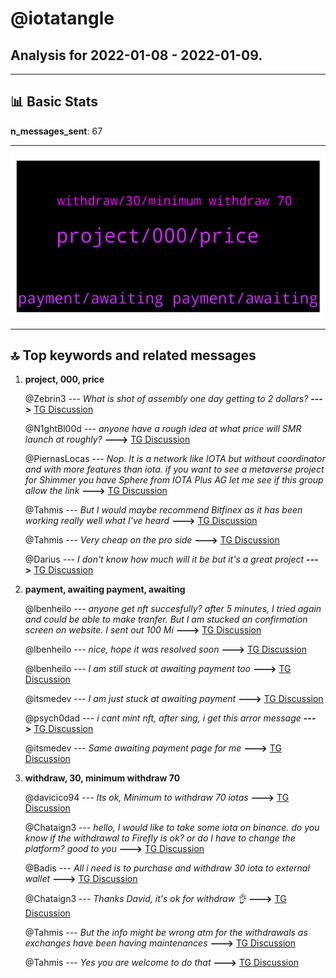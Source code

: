 # **@iotatangle**
 ## Analysis for **2022-01-08** - **2022-01-09**.

---

## 📊 **Basic Stats**

**n_messages_sent**: 67

---
![wordcloud](iotatangle_1Days_wordcloud.png)

---


## 🔝 **Top keywords and related messages**

1. **project, 000, price**

    @Zebrin3 --- *What is shot of assembly one day getting to 2 dollars?* **--->** [TG Discussion](https://t.me/iotatangle/306271)

    @N1ghtBl00d --- *anyone have a rough idea at what price will SMR launch at roughly?* **--->** [TG Discussion](https://t.me/iotatangle/306293)

    @PiernasLocas --- *Nop. It is a network like IOTA but without coordinator and with more features than iota.  if you want to see a metaverse project for Shimmer you have  Sphere from IOTA Plus AG  let me see if this group allow the link* **--->** [TG Discussion](https://t.me/iotatangle/306389)

    @Tahmis --- *But I would maybe recommend Bitfinex as it has been working really well what I've heard* **--->** [TG Discussion](https://t.me/iotatangle/306374)

    @Tahmis --- *Very cheap on the pro side* **--->** [TG Discussion](https://t.me/iotatangle/306367)

    @Darius --- *I don't know how much will it be but it's a great project* **--->** [TG Discussion](https://t.me/iotatangle/306272)

2. **payment, awaiting payment, awaiting**

    @lbenheilo --- *anyone get nft succesfully? after 5 minutes, I tried again and could be able to make tranfer. But I am stucked an confirmation screen on website. I sent out 100 Mi* **--->** [TG Discussion](https://t.me/iotatangle/306185)

    @lbenheilo --- *nice, hope it was resolved soon* **--->** [TG Discussion](https://t.me/iotatangle/306203)

    @lbenheilo --- *I am still stuck at awaiting payment too* **--->** [TG Discussion](https://t.me/iotatangle/306199)

    @itsmedev --- *I am just stuck at awaiting payment* **--->** [TG Discussion](https://t.me/iotatangle/306197)

    @psych0dad --- *i cant mint nft, after sing, i get this arror message* **--->** [TG Discussion](https://t.me/iotatangle/306193)

    @itsmedev --- *Same awaiting payment page for me* **--->** [TG Discussion](https://t.me/iotatangle/306186)

3. **withdraw, 30, minimum withdraw 70**

    @davicico94 --- *Its ok, Minimum to withdraw 70 iotas* **--->** [TG Discussion](https://t.me/iotatangle/306319)

    @Chataign3 --- *hello, I would like to take some iota on binance.  do you know if the withdrawal to Firefly is ok?  or do I have to change the platform?  good to you* **--->** [TG Discussion](https://t.me/iotatangle/306292)

    @Badis --- *All i need is to purchase and withdraw 30 iota to external wallet* **--->** [TG Discussion](https://t.me/iotatangle/306373)

    @Chataign3 --- *Thanks David, it's ok for withdraw 👌* **--->** [TG Discussion](https://t.me/iotatangle/306323)

    @Tahmis --- *But the info might be wrong atm for the withdrawals as exchanges have been having maintenances* **--->** [TG Discussion](https://t.me/iotatangle/306360)

    @Tahmis --- *Yes you are welcome to do that* **--->** [TG Discussion](https://t.me/iotatangle/306237)

